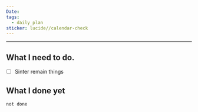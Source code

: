 ```yaml
---
Date: 
tags:
  - daily_plan
sticker: lucide//calendar-check
---
```

---
## What I need to do.

- [ ] Sinter remain things




## What I done yet
```tasks
not done
```
